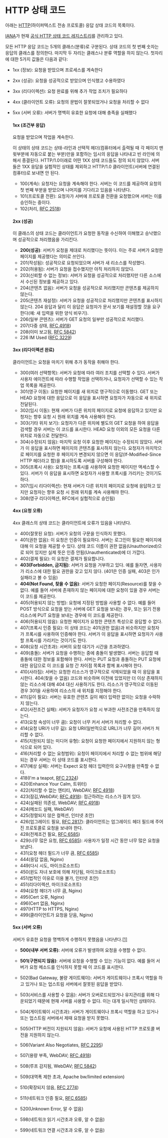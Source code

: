 # HTTP 상태 코드

아래는 [HTTP](https://ko.wikipedia.org/wiki/HTTP)(하이퍼텍스트 전송 프로토콜) 응답 상태 코드의 목록이다.

[IANA](https://ko.wikipedia.org/wiki/IANA)가 현재 [공식 HTTP 상태 코드 레지스트리](http://www.iana.org/assignments/http-status-codes/)를 관리하고 있다.

모든 HTTP 응답 코드는 5개의 클래스(분류)로 구분된다. 상태 코드의 첫 번째 숫자는 응답의 클래스를 정의한다. 마지막 두 자리는 클래스나 분류 역할을 하지 않는다. 첫자리에 대한 5가지 값들은 다음과 같다:

- 1xx (정보): 요청을 받았으며 프로세스를 계속한다

- 2xx (성공): 요청을 성공적으로 받았으며 인식했고 수용하였다

- 3xx (리다이렉션): 요청 완료를 위해 추가 작업 조치가 필요하다

- 4xx (클라이언트 오류): 요청의 문법이 잘못되었거나 요청을 처리할 수 없다

- 5xx (서버 오류): 서버가 명백히 유효한 요청에 대해 충족을 실패했다

  #### 1xx (조건부 응답)

  요청을 받았으며 작업을 계속한다.

  이 상태의 상태 코드는 상태-라인과 선택적 헤더(컴퓨터에서 출력될 때 각 페이지 맨 윗부분에 자동으로 붙는 부분)만을 포함하는 임시의 응답을 나타내고 빈 라인에 의해서 종결된다. HTTP/1.0이래로 어떤 1XX 상태 코드들도 정의 되지 않았다. 서버들은 1XX 응답을 실험적인 상태를 제외하고 HTTP/1.0 클라이언트(서버에 연결된 컴퓨터)로 보내면 안 된다.

  - 100(계속): 요청자는 요청을 계속해야 한다. 서버는 이 코드를 제공하여 요청의 첫 번째 부분을 받았으며 나머지를 기다리고 있음을 나타낸다.
  - 101(프로토콜 전환): 요청자가 서버에 프로토콜 전환을 요청했으며 서버는 이를 승인하는 중이다.
  - 102(처리, [RFC 2518](https://tools.ietf.org/html/rfc2518))

  #### 2xx (성공)

  이 클래스의 상태 코드는 클라이언트가 요청한 동작을 수신하여 이해했고 승낙했으며 성공적으로 처리했음을 가리킨다.

  - **200(성공)**: 서버가 요청을 제대로 처리했다는 뜻이다. 이는 주로 서버가 요청한 페이지를 제공했다는 의미로 쓰인다.
  - 201(작성됨): 성공적으로 요청되었으며 서버가 새 리소스를 작성했다.
  - 202(허용됨): 서버가 요청을 접수했지만 아직 처리하지 않았다.
  - 203(신뢰할 수 없는 정보): 서버가 요청을 성공적으로 처리했지만 다른 소스에서 수신된 정보를 제공하고 있다.
  - 204(콘텐츠 없음): 서버가 요청을 성공적으로 처리했지만 콘텐츠를 제공하지 않는다.
  - 205(콘텐츠 재설정): 서버가 요청을 성공적으로 처리했지만 콘텐츠를 표시하지 않는다. 204 응답과 달리 이 응답은 요청자가 문서 보기를 재설정할 것을 요구한다(예: 새 입력을 위한 양식 비우기).
  - 206(일부 콘텐츠): 서버가 GET 요청의 일부만 성공적으로 처리했다.
  - 207(다중 상태, [RFC 4918](https://tools.ietf.org/html/rfc4918))
  - 208(이미 보고됨, [RFC 5842](https://tools.ietf.org/html/rfc5842))
  - 226 IM Used ([RFC 3229](https://tools.ietf.org/html/rfc3229))

  #### 3xx (리다이렉션 완료)

  클라이언트는 요청을 마치기 위해 추가 동작을 취해야 한다.

  - 300(여러 선택항목): 서버가 요청에 따라 여러 조치를 선택할 수 있다. 서버가 사용자 에이전트에 따라 수행할 작업을 선택하거나, 요청자가 선택할 수 있는 작업 목록을 제공한다.
  - 301(영구 이동): 요청한 페이지를 새 위치로 영구적으로 이동했다. GET 또는 HEAD 요청에 대한 응답으로 이 응답을 표시하면 요청자가 자동으로 새 위치로 전달된다.
  - 302(임시 이동): 현재 서버가 다른 위치의 페이지로 요청에 응답하고 있지만 요청자는 향후 요청 시 원래 위치를 계속 사용해야 한다.
  - 303(기타 위치 보기): 요청자가 다른 위치에 별도의 GET 요청을 하여 응답을 검색할 경우 서버는 이 코드를 표시한다. HEAD 요청 이외의 모든 요청을 다른 위치로 자동으로 전달한다.
  - 304(수정되지 않음): 마지막 요청 이후 요청한 페이지는 수정되지 않았다. 서버가 이 응답을 표시하면 페이지의 콘텐츠를 표시하지 않는다. 요청자가 마지막으로 페이지를 요청한 후 페이지가 변경되지 않으면 이 응답(If-Modified-Since HTTP 헤더라고 함)을 표시하도록 서버를 구성해야 한다.
  - 305(프록시 사용): 요청자는 프록시를 사용하여 요청한 페이지만 액세스할 수 있다. 서버가 이 응답을 표시하면 요청자가 사용할 프록시를 가리키는 것이기도 하다.
  - 307(임시 리다이렉션): 현재 서버가 다른 위치의 페이지로 요청에 응답하고 있지만 요청자는 향후 요청 시 원래 위치를 계속 사용해야 한다.
  - 308(영구 리다이렉션, RFC에서 실험적으로 승인됨)

  #### 4xx (요청 오류)

  4xx 클래스의 상태 코드는 클라이언트에 오류가 있음을 나타낸다.

  - 400(잘못된 요청): 서버가 요청의 구문을 인식하지 못했다.
  - 401(권한 없음): 이 요청은 인증이 필요하다. 서버는 로그인이 필요한 페이지에 대해 이 요청을 제공할 수 있다. 상태 코드 이름이 권한 없음(Unauthorized)으로 되어 있지만 실제 뜻은 인증 안됨(Unauthenticated)에 더 가깝다.
  - 402(결제 필요): 이 요청은 결제가 필요합니다.
  - **403(Forbidden, 금지됨)**: 서버가 요청을 거부하고 있다. 예를 들자면, 사용자가 리소스에 대한 필요 권한을 갖고 있지 않다. (401은 인증 실패, 403은 인가 실패라고 볼 수 있음)
  - **404(Not Found, 찾을 수 없음)**: 서버가 요청한 페이지(Resource)를 찾을 수 없다. 예를 들어 서버에 존재하지 않는 페이지에 대한 요청이 있을 경우 서버는 이 코드를 제공한다.
  - 405(허용되지 않는 방법): 요청에 지정된 방법을 사용할 수 없다. 예를 들어 POST 방식으로 요청을 받는 서버에 GET 요청을 보내는 경우, 또는 읽기 전용 리소스에 PUT 요청을 보내는 경우에 이 코드를 제공한다.
  - 406(허용되지 않음): 요청한 페이지가 요청한 콘텐츠 특성으로 응답할 수 없다.
  - 407(프록시 인증 필요): 이 상태 코드는 401(권한 없음)과 비슷하지만 요청자가 프록시를 사용하여 인증해야 한다. 서버가 이 응답을 표시하면 요청자가 사용할 프록시를 가리키는 것이기도 한다.
  - 408(요청 시간초과): 서버의 요청 대기가 시간을 초과하였다.
  - 409(충돌): 서버가 요청을 수행하는 중에 충돌이 발생했다. 서버는 응답할 때 충돌에 대한 정보를 포함해야 한다. 서버는 PUT 요청과 충돌하는 PUT 요청에 대한 응답으로 이 코드를 요청 간 차이점 목록과 함께 표시해야 한다.
  - 410(사라짐): 서버는 요청한 리소스가 영구적으로 삭제되었을 때 이 응답을 표시한다. 404(찾을 수 없음) 코드와 비슷하며 이전에 있었지만 더 이상 존재하지 않는 리소스에 대해 404 대신 사용하기도 한다. 리소스가 영구적으로 이동된 경우 301을 사용하여 리소스의 새 위치를 지정해야 한다.
  - 411(길이 필요): 서버는 유효한 콘텐츠 길이 헤더 입력란 없이는 요청을 수락하지 않는다.
  - 412(사전조건 실패): 서버가 요청자가 요청 시 부과한 사전조건을 만족하지 않는다.
  - 413(요청 속성이 너무 큼): 요청이 너무 커서 서버가 처리할 수 없다.
  - 414(요청 URI가 너무 긺): 요청 URI(일반적으로 URL)가 너무 길어 서버가 처리할 수 없다.
  - 415(지원되지 않는 미디어 유형): 요청이 요청한 페이지에서 지원하지 않는 형식으로 되어 있다.
  - 416(처리할 수 없는 요청범위): 요청이 페이지에서 처리할 수 없는 범위에 해당되는 경우 서버는 이 상태 코드를 표시한다.
  - 417(예상 실패): 서버는 Expect 요청 헤더 입력란의 요구사항을 만족할 수 없다.
  - 418(I'm a teapot, [RFC 2324](https://tools.ietf.org/html/rfc2324))
  - 420(Enhance Your Calm, 트위터)
  - 422(처리할 수 없는 엔티티, WebDAV; [RFC 4918](https://tools.ietf.org/html/rfc4918))
  - 423(잠김,WebDAV; [RFC 4918](https://tools.ietf.org/html/rfc4918)): 접근하려는 리소스가 잠겨 있다.
  - 424(실패된 의존성, WebDAV; [RFC 4918](https://tools.ietf.org/html/rfc4918))
  - 424(메쏘드 실패, WebDAV)
  - 425(정렬되지 않은 컬렉션, 인터넷 초안)
  - 426(업그레이드 필요, [RFC 2817](https://tools.ietf.org/html/rfc2817)): 클라이언트는 업그레이드 헤더 필드에 주어진 프로토콜로 요청을 보내야 한다.
  - 428(전제조건 필요, [RFC 6585](https://tools.ietf.org/html/rfc6585))
  - 429(너무 많은 요청, [RFC 6585](https://tools.ietf.org/html/rfc6585)): 사용자가 일정 시간 동안 너무 많은 요청을 보냈다.
  - 431(요청 헤더 필드가 너무 큼, [RFC 6585](https://tools.ietf.org/html/rfc6585))
  - 444(응답 없음, Nginx)
  - 449(다시 시도, 마이크로소프트)
  - 450(윈도 자녀 보호에 의해 차단됨, 마이크로소프트)
  - 451(법적인 이유로 이용 불가, 인터넷 초안)
  - 451(리다이렉션, 마이크로소프트)
  - 494(요청 헤더가 너무 큼, Nginx)
  - 495(Cert 오류, Nginx)
  - 496(Cert 없음, Nginx)
  - 497(HTTP to HTTPS, Nginx)
  - 499(클라이언트가 요청을 닫음, Nginx)

  #### 5xx (서버 오류)

  서버가 유효한 요청을 명백하게 수행하지 못했음을 나타낸다.[[1\]](https://ko.wikipedia.org/wiki/HTTP_상태_코드#cite_note-RFC_2616-1)

  - **500(내부 서버 오류)**: 서버에 오류가 발생하여 요청을 수행할 수 없다.

  - **501(구현되지 않음)**: 서버에 요청을 수행할 수 있는 기능이 없다. 예를 들어 서버가 요청 메소드를 인식하지 못할 때 이 코드를 표시한다.

  - 502(Bad Gateway, 불량 게이트웨이): 서버가 게이트웨이나 프록시 역할을 하고 있거나 또는 업스트림 서버에서 잘못된 응답을 받았다.

  - 503(서비스를 사용할 수 없음): 서버가 오버로드되었거나 유지관리를 위해 다운되었기 때문에 현재 서버를 사용할 수 없다. 이는 대개 일시적인 상태이다.

  - 504(게이트웨이 시간초과): 서버가 게이트웨이나 프록시 역할을 하고 있거나 또는 업스트림 서버에서 제때 요청을 받지 못했다.

  - 505(HTTP 버전이 지원되지 않음): 서버가 요청에 사용된 HTTP 프로토콜 버전을 지원하지 않는다.

  - 506(Variant Also Negotiates, [RFC 2295](https://tools.ietf.org/html/rfc2295))

  - 507(용량 부족, WebDAV; [RFC 4918](https://tools.ietf.org/html/rfc4918))

  - 508(루프 감지됨, WebDAV; [RFC 5842](https://tools.ietf.org/html/rfc5842))

  - 509(대역폭 제한 초과, Apache bw/limited extension)

  - 510(확장되지 않음, [RFC 2774](https://tools.ietf.org/html/rfc2774))

  - 511(네트워크 인증 필요, [RFC 6585](https://tools.ietf.org/html/rfc6585))

  - 520(Unknown Error, 알 수 없음)

  - 598(네트워크 읽기 시간초과 오류, 알 수 없음)

  - 599(네트워크 연결 시간초과 오류, 알 수 없음)

    